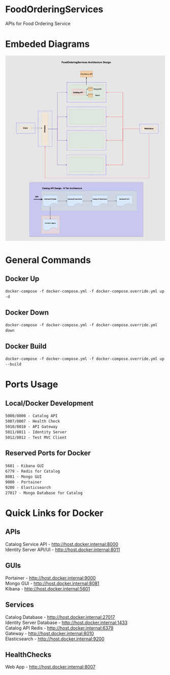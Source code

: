 # FoodOrderingServices
APIs for Food Ordering Service

# Embeded Diagrams
![Alt text here](SAD.png)

# General Commands
## Docker Up
`docker-compose -f docker-compose.yml -f docker-compose.override.yml up -d`

## Docker Down
`docker-compose -f docker-compose.yml -f docker-compose.override.yml down`

## Docker Build
`docker-compose -f docker-compose.yml -f docker-compose.override.yml up --build`

# Ports Usage
## Local/Docker Development
`5000/8000 - Catalog API`  
`5007/8007 - Health Check`    
`5010/8010 - API Gateway`  
`5011/8011 - Identity Server`  
`5012/8012 - Test MVC Client`  

## Reserved Ports for Docker
`5601 - Kibana GUI`  
`6779 - Redis for Catalog`  
`8081 - Mongo GUI`  
`9000 - Portainer`  
`9200 - Elasticsearch`  
`27017 - Mongo Database for Catalog`  

# Quick Links for Docker
## APIs
Catalog Service API - http://host.docker.internal:8000  
Identity Server API/UI - http://host.docker.internal:8011  

## GUIs
Portainer - http://host.docker.internal:9000  
Mongo GUI - http://host.docker.internal:8081  
Kibana - http://host.docker.internal:5601

## Services
Catalog Database - http://host.docker.internal:27017  
Identity Server Database - http://host.docker.internal:1433  
Catalog API Redis - http://host.docker.internal:6379  
Gateway - http://host.docker.internal:8010  
Elasticsearch - http://host.docker.internal:9200  

## HealthChecks
Web App - http://host.docker.internal:8007  